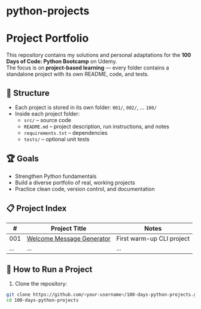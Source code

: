 # python-projects
# Project Portfolio

This repository contains my solutions and personal adaptations for the **100 Days of Code: Python Bootcamp** on Udemy.  
The focus is on **project-based learning** — every folder contains a standalone project with its own README, code, and tests.

## 📂 Structure
- Each project is stored in its own folder: `001/`, `002/`, … `100/`
- Inside each project folder:
  - `src/` – source code
  - `README.md` – project description, run instructions, and notes
  - `requirements.txt` – dependencies
  - `tests/` – optional unit tests

## 🏆 Goals
- Strengthen Python fundamentals
- Build a diverse portfolio of real, working projects
- Practice clean code, version control, and documentation

## 📋 Project Index
| #   | Project Title                      | Notes                                |
|-----|------------------------------------|---------------------------------------|
| 001 | [Welcome Message Generator](./001/) | First warm-up CLI project             |
| ... | ...                                | ...                                   |

## 🔧 How to Run a Project
1. Clone the repository:
```bash
git clone https://github.com/<your-username>/100-days-python-projects.git
cd 100-days-python-projects
